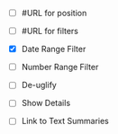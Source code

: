 - [ ] #URL for position
- [ ] #URL for filters
- [x] Date Range Filter
- [ ] Number Range Filter
- [ ] De-uglify
- [ ] Show Details
- [ ] Link to Text Summaries

